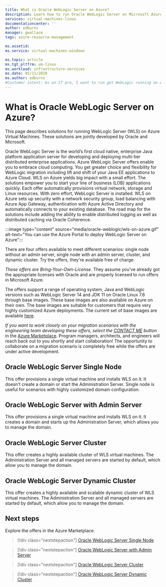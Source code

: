 ```yaml
---
title: What is Oracle WebLogic Server on Azure?
description: Learn how to run Oracle WebLogic Server on Microsoft Azure.
services: virtual-machines-linux
documentationcenter: ''
author: edburns
manager: gwallace
tags: azure-resource-management

ms.assetid: 
ms.service: virtual-machines-windows

ms.topic: article
ms.tgt_pltfrm: vm-linux
ms.workload: infrastructure-services
ms.date: 05/11/2020
ms.author: edburns
#Customer intent: As an IT pro, I want to run get WebLogic running on Azure so that legacy Java code can run in the cloud.
---
```

# What is Oracle WebLogic Server on Azure?

This page describes solutions for running WebLogic Server (WLS) on Azure Virtual Machines.  These solutions are jointly developed by Oracle and Microsoft.

Oracle WebLogic Server is the world’s first cloud native, enterprise Java platform application server for developing and deploying multi-tier distributed enterprise applications. Azure WebLogic Server offers enable you to embrace cloud computing. You get greater choice and flexibility for WebLogic migration including lift and shift of your Java EE applications to Azure Cloud. WLS on Azure yields big impact with a small effort. The solutions empower you to start your line of business (LOB) applications quickly. Each offer automatically provisions virtual network, storage and Linux resources. With zero effort, WebLogic Server is installed. WLS on Azure sets up security with a network security group, load balancing with Azure App Gateway, authentication with Azure Active Directory and automatically connects to your existing database. The road map for the solutions include adding the ability to enable distributed logging as well as distributed caching via Oracle Coherence.

:::image type="content" source="media/oracle-weblogic/wls-on-azure.gif" alt-text="You can use the Azure Portal to deploy WebLogic Server on Azure":::

There are four offers available to meet different scenarios: single node without an admin server, single node with an admin server, cluster, and dynamic cluster. Try the offers, they're available free of charge.

_These offers are Bring-Your-Own-License_. They assume you've already got the appropriate licenses with Oracle and are properly licensed to run offers in Microsoft Azure.

The offers support a range of operating system, Java and WebLogic versions such as WebLogic Server 14 and JDK 11 on Oracle Linux 7.6 through base images. These base images are also available on Azure on their own. The base images are suitable for customers that require very highly customized Azure deployments. The current set of base images are available [here](https://portal.azure.com/#blade/Microsoft_Azure_Marketplace/MarketplaceOffersBlade/selectedMenuItemId/home/searchQuery/weblogic%20server%20base%20image).

_If you want to work closely on your migration scenarios with the engineering team developing these offers, select the [CONTACT ME](https://azuremarketplace.microsoft.com/en-us/marketplace/apps/oracle.oraclelinux-wls-cluster?tab=Overview) button_ in the [Azure Marketplace](https://azuremarketplace.microsoft.com/en-us/marketplace/apps/oracle.oraclelinux-wls-cluster?tab=Overview). Program managers, architects, and engineers will reach back out to you shortly and start collaboration! The opportunity to collaborate on a migration scenario is completely free while the offers are under active development.

## Oracle WebLogic Server Single Node

This offer provisions a single virtual machine and installs WLS on it. It doesn't create a domain or start the Administration Server. Single node is useful for scenarios with highly customized domain configuration.

## Oracle WebLogic Server with Admin Server

This offer provisions a single virtual machine and installs WLS on it. It creates a domain and starts up the Administration Server, which allows you to manage the domain.

## Oracle WebLogic Server Cluster

This offer creates a highly available cluster of WLS virtual machines. The Administration Server and all managed servers are started by default, which allow you to manage the domain.

## Oracle WebLogic Server Dynamic Cluster

This offer creates a highly available and scalable dynamic cluster of WLS virtual machines. The Administration Server and all managed servers are started by default, which allow you to manage the domain.

## Next steps

Explore the offers in the Azure Marketplace.

> [!div class="nextstepaction"]
> [Oracle WebLogic Server Single Node](https://portal.azure.com/#create/oracle.20191001-arm-oraclelinux-wls20191001-arm-oraclelinux-wls)

> [!div class="nextstepaction"]
> [Oracle WebLogic Server with Admin Server](https://portal.azure.com/#create/oracle.20191009-arm-oraclelinux-wls-admin20191009-arm-oraclelinux-wls-admin)

> [!div class="nextstepaction"]
> [Oracle WebLogic Server Cluster](https://portal.azure.com/#create/oracle.20191007-arm-oraclelinux-wls-cluster20191007-arm-oraclelinux-wls-cluster)

> [!div class="nextstepaction"]
> [Oracle WebLogic Server Dynamic Cluster](https://portal.azure.com/#create/oracle.20191021-arm-oraclelinux-wls-dynamic-cluster20191021-arm-oraclelinux-wls-dynamic-cluster)
